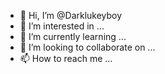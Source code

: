 - 👋 Hi, I’m @Darklukeyboy
- 👀 I’m interested in ...
- 🌱 I’m currently learning ...
- 💞️ I’m looking to collaborate on ...
- 📫 How to reach me ...

<!---
Darklukeyboy/Darklukeyboy is a ✨ special ✨ repository because its `README.md` (this file) appears on your GitHub profile.
You can click the Preview link to take a look at your changes.
--->
